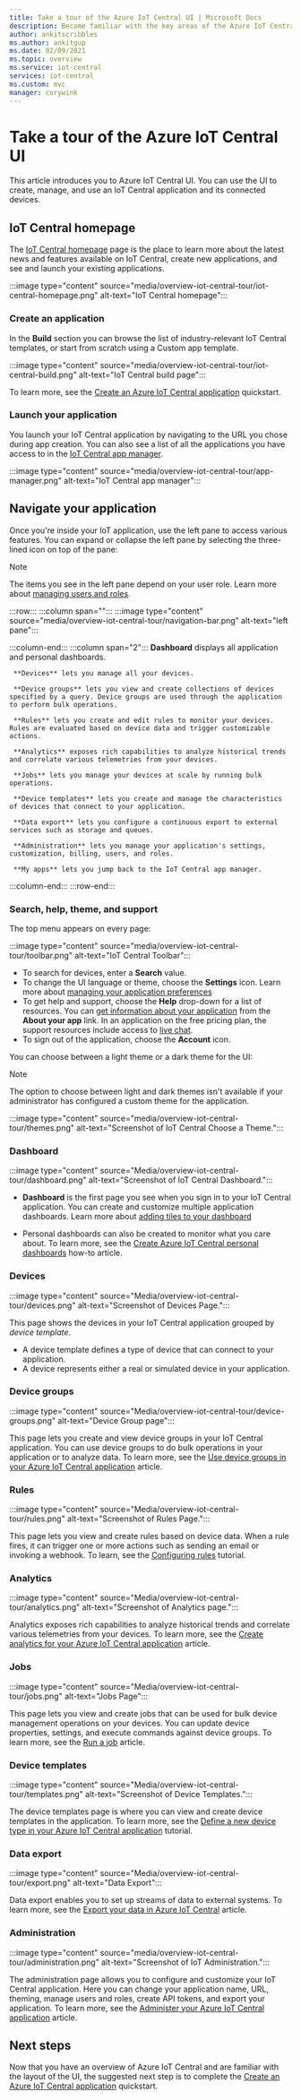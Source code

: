 ```yaml
---
title: Take a tour of the Azure IoT Central UI | Microsoft Docs
description: Become familiar with the key areas of the Azure IoT Central UI that you use to create, manage, and use your IoT solution.
author: ankitscribbles
ms.author: ankitgup
ms.date: 02/09/2021
ms.topic: overview
ms.service: iot-central
services: iot-central
ms.custom: mvc
manager: corywink
---
```


# Take a tour of the Azure IoT Central UI

This article introduces you to Azure IoT Central UI. You can use the UI to create, manage, and use an IoT Central application and its connected devices.

## IoT Central homepage

The [IoT Central homepage](https://aka.ms/iotcentral-get-started) page is the place to learn more about the latest news and features available on IoT Central, create new applications, and see and launch your existing applications.

:::image type="content" source="media/overview-iot-central-tour/iot-central-homepage.png" alt-text="IoT Central homepage":::

### Create an application

In the **Build** section you can browse the list of industry-relevant IoT Central templates, or start from scratch using a Custom app template.  

:::image type="content" source="media/overview-iot-central-tour/iot-central-build.png" alt-text="IoT Central build page":::

To learn more, see the [Create an Azure IoT Central application](quick-deploy-iot-central.md) quickstart.

### Launch your application

You launch your IoT Central application by navigating to the URL you chose during app creation. You can also see a list of all the applications you have access to in the [IoT Central app manager](https://aka.ms/iotcentral-apps).

:::image type="content" source="media/overview-iot-central-tour/app-manager.png" alt-text="IoT Central app manager":::

## Navigate your application

Once you're inside your IoT application, use the left pane to access various features. You can expand or collapse the left pane by selecting the three-lined icon on top of the pane:

> [!NOTE]
> The items you see in the left pane depend on your user role. Learn more about [managing users and roles](howto-manage-users-roles.md). 

:::row:::
  :::column span="":::
      :::image type="content" source="media/overview-iot-central-tour/navigation-bar.png" alt-text="left pane":::

  :::column-end:::
  :::column span="2":::
     **Dashboard** displays all application and personal dashboards. 
     
     **Devices** lets you manage all your devices.

     **Device groups** lets you view and create collections of devices specified by a query. Device groups are used through the application to perform bulk operations.

     **Rules** lets you create and edit rules to monitor your devices. Rules are evaluated based on device data and trigger customizable actions.

     **Analytics** exposes rich capabilities to analyze historical trends and correlate various telemetries from your devices.

     **Jobs** lets you manage your devices at scale by running bulk operations.

     **Device templates** lets you create and manage the characteristics of devices that connect to your application.

     **Data export** lets you configure a continuous export to external services such as storage and queues.

     **Administration** lets you manage your application's settings, customization, billing, users, and roles.

     **My apps** lets you jump back to the IoT Central app manager.
     
   :::column-end:::
:::row-end:::

### Search, help, theme, and support

The top menu appears on every page:

:::image type="content" source="media/overview-iot-central-tour/toolbar.png" alt-text="IoT Central Toolbar":::

* To search for devices, enter a **Search** value.
* To change the UI language or theme, choose the **Settings** icon. Learn more about [managing your application preferences](howto-manage-preferences.md)
* To get help and support, choose the **Help** drop-down for a list of resources. You can [get information about your application](howto-faq.yml#how-do-i-get-information-about-my-application-) from the **About your app** link. In an application on the free pricing plan, the support resources include access to [live chat](howto-show-hide-chat.md).
* To sign out of the application, choose the **Account** icon.

You can choose between a light theme or a dark theme for the UI:

> [!NOTE]
> The option to choose between light and dark themes isn't available if your administrator has configured a custom theme for the application.

:::image type="content" source="media/overview-iot-central-tour/themes.png" alt-text="Screenshot of IoT Central Choose a Theme.":::

### Dashboard

:::image type="content" source="Media/overview-iot-central-tour/dashboard.png" alt-text="Screenshot of IoT Central Dashboard.":::

* **Dashboard** is the first page you see when you sign in to your IoT Central application. You can create and customize multiple application dashboards. Learn more about [adding tiles to your dashboard](howto-manage-dashboards.md)

* Personal dashboards can also be created to monitor what you care about. To learn more, see the [Create Azure IoT Central personal dashboards](howto-manage-dashboards.md) how-to article.

### Devices

:::image type="content" source="Media/overview-iot-central-tour/devices.png" alt-text="Screenshot of Devices Page.":::

This page shows the devices in your IoT Central application grouped by _device template_.

* A device template defines a type of device that can connect to your application.
* A device represents either a real or simulated device in your application.

### Device groups

:::image type="content" source="Media/overview-iot-central-tour/device-groups.png" alt-text="Device Group page":::

This page lets you create and view device groups in your IoT Central application. You can use device groups to do bulk operations in your application or to analyze data. To learn more, see the [Use device groups in your Azure IoT Central application](tutorial-use-device-groups.md) article.

### Rules
:::image type="content" source="Media/overview-iot-central-tour/rules.png" alt-text="Screenshot of Rules Page.":::

This page lets you view and create rules based on device data. When a rule fires, it can trigger one or more actions such as sending an email or invoking a webhook. To learn, see the [Configuring rules](tutorial-create-telemetry-rules.md) tutorial.

### Analytics

:::image type="content" source="Media/overview-iot-central-tour/analytics.png" alt-text="Screenshot of Analytics page.":::

Analytics exposes rich capabilities to analyze historical trends and correlate various telemetries from your devices. To learn more, see the [Create analytics for your Azure IoT Central application](howto-create-analytics.md) article.

### Jobs

:::image type="content" source="Media/overview-iot-central-tour/jobs.png" alt-text="Jobs Page":::

This page lets you view and create jobs that can be used for bulk device management operations on your devices. You can update device properties, settings, and execute commands against device groups. To learn more, see the [Run a job](howto-manage-devices-in-bulk.md) article.

### Device templates

:::image type="content" source="Media/overview-iot-central-tour/templates.png" alt-text="Screenshot of Device Templates.":::

The device templates page is where you can view and create device templates in the application. To learn more, see the [Define a new device type in your Azure IoT Central application](howto-set-up-template.md) tutorial.

### Data export

:::image type="content" source="Media/overview-iot-central-tour/export.png" alt-text="Data Export":::

Data export enables you to set up streams of data to external systems. To learn more, see the [Export your data in Azure IoT Central](./howto-export-data.md) article.

### Administration

:::image type="content" source="media/overview-iot-central-tour/administration.png" alt-text="Screenshot of IoT Administration.":::

The administration page allows you to configure and customize your IoT Central application. Here you can change your application name, URL, theming, manage users and roles, create API tokens, and export your application. To learn more, see the [Administer your Azure IoT Central application](howto-administer.md) article.

## Next steps

Now that you have an overview of Azure IoT Central and are familiar with the layout of the UI, the suggested next step is to complete the [Create an Azure IoT Central application](quick-deploy-iot-central.md) quickstart.
